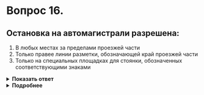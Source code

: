 # Вопрос 16.

## Остановка на автомагистрали разрешена:

1. В любых местах за пределами проезжей части
2. Только правее линии разметки, обозначающей край проезжей части
3. Только на специальных площадках для стоянки, обозначенных соответствующими знаками

<details>
<summary><b>Показать ответ</b></summary>
Правильный ответ: 3
</details>
<details>
<summary><b>Подробнее</b></summary>
Согласно пункту 16.1 ПДД произвести остановку на автомагистрали можно только на специальных площадках для стоянки, обозначенных соответствующими знаками.
</details>